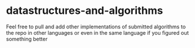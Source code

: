 # datastructures-and-algorithms

Feel free to pull and add other implementations of submitted algorithms to the repo in other languages or even in the same language if you figured out something better
